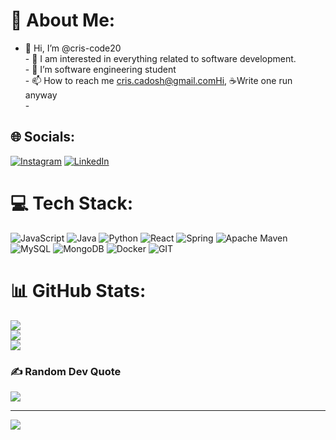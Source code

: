 # 💫 About Me:
- 👋 Hi, I’m @cris-code20<br>- 👀 I am interested in everything related to software development.<br>- 🌱 I’m software engineering student<br>- 📫 How to reach me cris.cadosh@gmail.comHi, ☕️Write one run anyway<br>-


## 🌐 Socials:
[![Instagram](https://img.shields.io/badge/Instagram-%23E4405F.svg?logo=Instagram&logoColor=white)](https://instagram.com/cris.diaz20) [![LinkedIn](https://img.shields.io/badge/LinkedIn-%230077B5.svg?logo=linkedin&logoColor=white)](https://linkedin.com/in/cristopher-tolentino) 

# 💻 Tech Stack:
![JavaScript](https://img.shields.io/badge/javascript-%23323330.svg?style=for-the-badge&logo=javascript&logoColor=%23F7DF1E) ![Java](https://img.shields.io/badge/java-%23ED8B00.svg?style=for-the-badge&logo=openjdk&logoColor=white) ![Python](https://img.shields.io/badge/python-3670A0?style=for-the-badge&logo=python&logoColor=ffdd54) ![React](https://img.shields.io/badge/react-%2320232a.svg?style=for-the-badge&logo=react&logoColor=%2361DAFB) ![Spring](https://img.shields.io/badge/spring-%236DB33F.svg?style=for-the-badge&logo=spring&logoColor=white) ![Apache Maven](https://img.shields.io/badge/Apache%20Maven-C71A36?style=for-the-badge&logo=Apache%20Maven&logoColor=white) ![MySQL](https://img.shields.io/badge/mysql-%2300000f.svg?style=for-the-badge&logo=mysql&logoColor=white) ![MongoDB](https://img.shields.io/badge/MongoDB-%234ea94b.svg?style=for-the-badge&logo=mongodb&logoColor=white) ![Docker](https://img.shields.io/badge/docker-%230db7ed.svg?style=for-the-badge&logo=docker&logoColor=white) ![GIT](https://img.shields.io/badge/Git-fc6d26?style=for-the-badge&logo=git&logoColor=white)
# 📊 GitHub Stats:
![](https://github-readme-stats.vercel.app/api?username=cris-code20&theme=vue&hide_border=false&include_all_commits=false&count_private=false)<br/>
![](https://github-readme-streak-stats.herokuapp.com/?user=cris-code20&theme=vue&hide_border=false)<br/>
![](https://github-readme-stats.vercel.app/api/top-langs/?username=cris-code20&theme=vue&hide_border=false&include_all_commits=false&count_private=false&layout=compact)

### ✍️ Random Dev Quote
![](https://quotes-github-readme.vercel.app/api?type=horizontal&theme=radical)

---
[![](https://visitcount.itsvg.in/api?id=cris-code20&icon=2&color=0)](https://visitcount.itsvg.in)

<!-- Proudly created with GPRM ( https://gprm.itsvg.in ) -->



